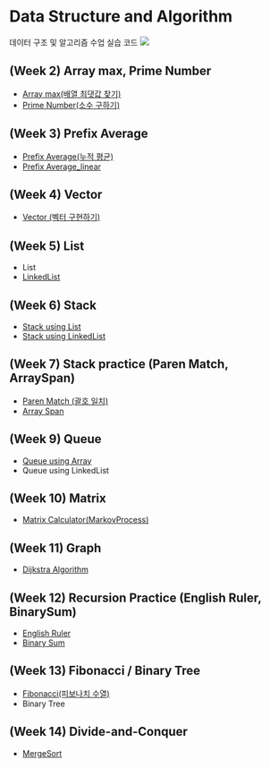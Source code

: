 # Data Structure and Algorithm
데이터 구조 및 알고리즘 수업 실습 코드 <img src="https://img.shields.io/badge/Google Colab-black?style=flat&logo=Google Colab&logoColor=F9AB00"/> 

## (Week 2) Array max, Prime Number
- [Array max(배열 최댓값 찾기)](Code/ArrayMax.ipynb)
- [Prime Number(소수 구하기)](Code/PrimeNumber.ipynb)
## (Week 3) Prefix Average
- [Prefix Average(누적 평균)](Code/prefixAverage.ipynb)
- [Prefix Average_linear](Code/prefixAverage_linear.ipynb)
## (Week 4) Vector
- [Vector (벡터 구현하기)](Code/MyVector.ipynb)
## (Week 5) List
- List
- [LinkedList](Code/LinkedList.ipynb)
## (Week 6) Stack
- [Stack using List](Code/Stack.ipynb)
- [Stack using LinkedList](Code/LinkedLStack.ipynb)
## (Week 7) Stack practice (Paren Match, ArraySpan)
- [Paren Match (괄호 일치)](Code/ParenMatch.ipynb)
- [Array Span](Code/ArraySpan.ipynb)
## (Week 9) Queue
- [Queue using Array](Code/Queue.ipynb)
- Queue using LinkedList
## (Week 10) Matrix
- [Matrix Calculator(MarkovProcess)](Code/MatrixCalc.ipynb)
## (Week 11) Graph
- [Dijkstra Algorithm](Code/Graph.ipynb)
## (Week 12) Recursion Practice (English Ruler, BinarySum)
- [English Ruler](Code/EnglishRuler.ipynb)
- [Binary Sum](Code/BinarySum.ipynb)
## (Week 13) Fibonacci / Binary Tree
- [Fibonacci(피보나치 수열)](Code/Fibonacci.ipynb)
- Binary Tree
## (Week 14) Divide-and-Conquer
- [MergeSort](Code/MergeSort.ipynb)




